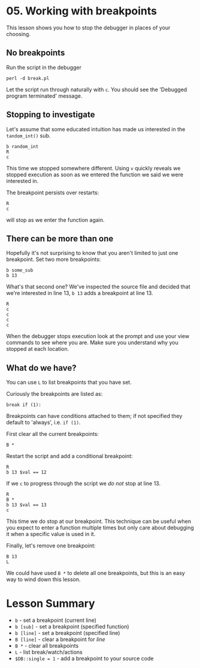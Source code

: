 # 05. Working with breakpoints

This lesson shows you how to stop the debugger in places of your choosing.

## No breakpoints

Run the script in the debugger

    perl -d break.pl

Let the script run through naturally with `c`. You should see the 'Debugged
program terminated' message.

## Stopping to investigate

Let's assume that some educated intuition has made us interested in the
`tandom_int()` sub.

    b random_int
    R
    c

This time we stopped somewhere different. Using `v` quickly reveals we
stopped execution as soon as we entered the function we said we were
interested in.

The breakpoint persists over restarts:

    R
    c

will stop as we enter the function again.

## There can be more than one

Hopefully it's not surprising to know that you aren't limited to just one
breakpoint. Set two more breakpoints:

    b some_sub
    b 13

What's that second one? We've inspected the source file and decided that we're
interested in line 13, `b 13` adds a breakpoint at line 13.

    R
    c
    c
    c
    c

When the debugger stops execution look at the prompt and use your view
commands to see where you are. Make sure you understand why you stopped at
each location.

## What do we have?

You can use `L` to list breakpoints that you have set.

Curiously the breakpoints are listed as:

    break if (1):

Breakpoints can have conditions attached to them; if not specified they
default to 'always', i.e. `if (1)`.

First clear all the current breakpoints:

    B *

Restart the script and add a conditional breakpoint:

    R
    b 13 $val == 12

If we `c` to progress through the script we _do not_ stop at line 13.

    R
    B *
    b 13 $val == 13
    c

This time we do stop at our breakpoint. This technique can be useful when you
expect to enter a function multiple times but only care about debugging it
when a specific value is used in it.

Finally, let's remove one breakpoint:

    B 13
    L

We could have used `B *` to delete all one breakpoints, but this is an easy
way to wind down this lesson.

# Lesson Summary

* `b` - set a breakpoint (current line)
* `b [sub]` - set a breakpoint (specified function)
* `b [line]` - set a breakpoint (specified line)
* `B [line]` - clear a breakpoint for _line_
* `B *` - clear all breakpoints
* `L` - list break/watch/actions
* `$DB::single = 1` - add a breakpoint to your source code
